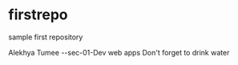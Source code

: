 # firstrepo
sample first repository

Alekhya Tumee --sec-01-Dev web apps Don't forget to drink water
